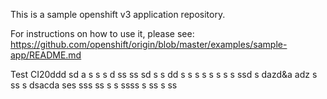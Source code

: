 This is a sample openshift v3 application repository.  

For instructions on how to use it, please see: https://github.com/openshift/origin/blob/master/examples/sample-app/README.md

Test CI20ddd
sd a s s
s d 
ss ss sd
 s s
dd s s
s s  s s  s s ssd s dazd&a adz
 s ss s  dsacda ses sss
ss s 
 s ssss 
 s ss s
ss
